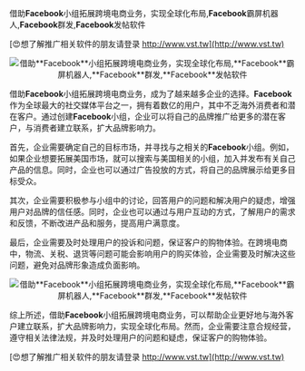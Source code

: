 借助**Facebook**小组拓展跨境电商业务，实现全球化布局,**Facebook**霸屏机器人,**Facebook**群发,**Facebook**发帖软件

[😍想了解推广相关软件的朋友请登录 http://www.vst.tw](http://www.vst.tw)

 <center><img src="https://vst.tw/MP4/tuiguang/png/2.png" alt="借助**Facebook**小组拓展跨境电商业务，实现全球化布局,**Facebook**霸屏机器人,**Facebook**群发,**Facebook**发帖软件"></center>

借助**Facebook**小组拓展跨境电商业务，成为了越来越多企业的选择。**Facebook**作为全球最大的社交媒体平台之一，拥有着数亿的用户，其中不乏海外消费者和潜在客户。通过创建**Facebook**小组，企业可以将自己的品牌推广给更多的潜在客户，与消费者建立联系，扩大品牌影响力。

首先，企业需要确定自己的目标市场，并寻找与之相关的**Facebook**小组。例如，如果企业想要拓展美国市场，就可以搜索与美国相关的小组，加入并发布有关自己产品的信息。同时，企业也可以通过广告投放的方式，将自己的品牌展示给更多目标受众。

其次，企业需要积极参与小组中的讨论，回答用户的问题和解决用户的疑虑，增强用户对品牌的信任感。同时，企业也可以通过与用户互动的方式，了解用户的需求和反馈，不断改进产品和服务，提高用户满意度。

最后，企业需要及时处理用户的投诉和问题，保证客户的购物体验。在跨境电商中，物流、关税、退货等问题可能会影响用户的购买体验，企业需要及时解决这些问题，避免对品牌形象造成负面影响。

 <center><img src="https://vst.tw/MP4/tuiguang/png/7.png" alt="借助**Facebook**小组拓展跨境电商业务，实现全球化布局,**Facebook**霸屏机器人,**Facebook**群发,**Facebook**发帖软件"></center>

综上所述，借助**Facebook**小组拓展跨境电商业务，可以帮助企业更好地与海外客户建立联系，扩大品牌影响力，实现全球化布局。然而，企业需要注意合规经营，遵守相关法律法规，并及时处理用户的问题和疑虑，保证客户的购物体验。

[😍想了解推广相关软件的朋友请登录 http://www.vst.tw](http://www.vst.tw)




